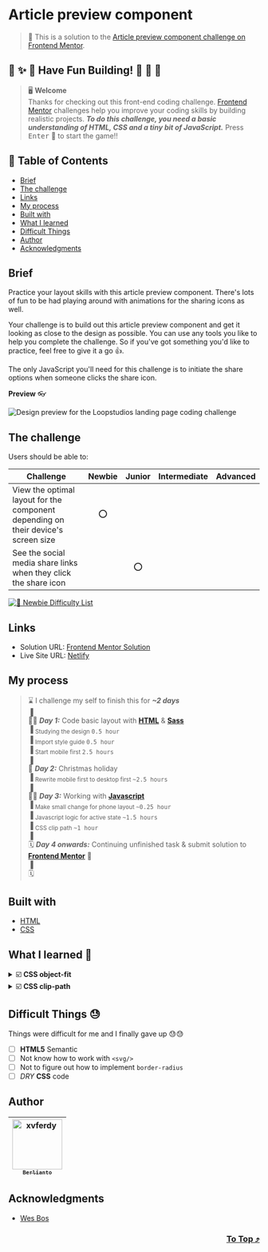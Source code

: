 # Article preview component

> 🔖 This is a solution to the [Article preview component challenge on Frontend Mentor](https://www.frontendmentor.io/challenges/article-preview-component-dYBN_pYFT).

## 🌈 ✨ 🎉 Have Fun Building! 🚀 🎊 🎈
> 🖥️ **Welcome** <br>
> Thanks for checking out this front-end coding challenge.
[Frontend Mentor](https://www.frontendmentor.io) challenges help you improve your coding skills by building realistic projects.
***To do this challenge, you need a basic understanding of HTML, CSS and a tiny bit of JavaScript.*** Press <kbd>Enter</kbd> 🚀 to start the game!!

## 🥷 Table of Contents
- [Brief](#brief)
- [The challenge](#the-challenge)
- [Links](#links)
- [My process](#my-process)
- [Built with](#built-with)
- [What I learned](#what-i-learned-)
- [Difficult Things](#difficult-things-)
- [Author](#author)
- [Acknowledgments](#acknowledgments)

## Brief
Practice your layout skills with this article preview component. There's lots of fun to be had playing around with animations for the sharing icons as well.

Your challenge is to build out this article preview component and get it looking as close to the design as possible. You can use any tools you like to help you complete the challenge. So if you've got something you'd like to practice, feel free to give it a go 👍.

The only JavaScript you'll need for this challenge is to initiate the share options when someone clicks the share icon.

**Preview** 👓

![Design preview for the Loopstudios landing page coding challenge](./src/assets/design/desktop-preview.jpg)

## The challenge 
Users should be able to:
  
| Challenge | Newbie | Junior | Intermediate | Advanced |
| --- | :---: | :---: | :---: | :---: |
| View the optimal layout for the component depending on their device's screen size | ⭕ |  |  |  |
| See the social media share links when they click the share icon |  | ⭕ |  |  |

[![🐬 Newbie Difficulty List](https://img.shields.io/badge/Difficulty-Newbie-3F54A3?style=for-the-badge&logo=frontendmentor "Newbie Difficulty")](https://www.frontendmentor.io/challenges?difficulties=1)

## Links
- Solution URL: [Frontend Mentor Solution]()
- Live Site URL: [Netlify]()

## My process
> ⌛ I challenge my self to finish this for ***~2 days*** <br>
> ▐ <br>
> 🧑‍💻 ***Day 1:*** Code basic layout with [**HTML**](https://developer.mozilla.org/en-US/docs/Web/HTML) & [**Sass**](https://sass-lang.com/) <br>
> ▐ <sub>Studying the design <kbd>0.5 hour</kbd></sub> <br>
> ▐ <sub>Import style guide <kbd>0.5 hour</kbd></sub> <br>
> ▐ <sub>Start mobile first <kbd>2.5 hours</kbd></sub> <br>
> ▐ <br>
> 🎄 ***Day 2:*** Christmas holiday <br>
> ▐ <sub>Rewrite mobile first to desktop first <kbd>~2.5 hours</kbd></sub> <br>
> ▐ <br>
> 🧑‍💻 ***Day 3:*** Working with [**Javascript**](https://www.javascript.com/)<br>
> ▐ <sub>Make small change for phone layout <kbd>~0.25 hour</kbd></sub> <br>
> ▐ <sub>Javascript logic for active state <kbd>~1.5 hours</kbd></sub> <br>
> ▐ <sub>CSS clip path <kbd>~1 hour</kbd></sub> <br>
> ▐ <br>
> 🗓️ ***Day 4 onwards:*** Continuing unfinished task & submit solution to [**Frontend Mentor**]( "Solution") 🚩 <br>
> ▐ <br>
> 🗓️ 

## Built with
- [HTML](https://developer.mozilla.org/en-US/docs/Web/HTML "developer.mozilla")
- [CSS](https://www.w3.org/Style/CSS/Overview.en.html "W3C")

## What I learned 🥳

<details>
    <summary>☑️ <b>CSS object-fit</b></summary> <br>
  
`object-position: left` has the same idea of ` background-position: left`
###### stylesheets/scss/\_preview.scss
```scss
img {
  width: 100%;
  height: 100%;
  object-fit: cover;
  object-position: left;
}
```
</details>

<details>
    <summary>☑️ <b>CSS clip-path</b></summary> <br>
  
`clip-path` can show some part of our element by clip-in it
###### stylesheets/scss/\_preview.scss
```scss
clip-path: polygon(
  0% 0%,
  100% 0%,
  100% 75%,
  62% 75%,
  56% 100%,
  49% 75%,
  0% 75%
);
```
</details>

## Difficult Things 😓
Things were difficult for me and I finally gave up 😓😓
- [ ] **HTML5** Semantic
- [ ] Not know how to work with `<svg/>`
- [ ] Not to figure out how to implement `border-radius`
- [ ] _DRY_ **CSS** code

## Author
| [<img src="https://avatars.githubusercontent.com/u/47988956?v=4" alt="xvferdy" width="100px"/><br><sub><samp>Berlianto</samp></sub>](https://github.com/xvferdy)  |
|:---:|

## Acknowledgments
- [Wes Bos](https://www.youtube.com/watch?v=F1anRyL37lE&t=201s "JavaScript Event Capture, Propagation and Bubbling")

<h3 align="right">
      <a href="#readme">To Top ⤴️</a>
</h3>
